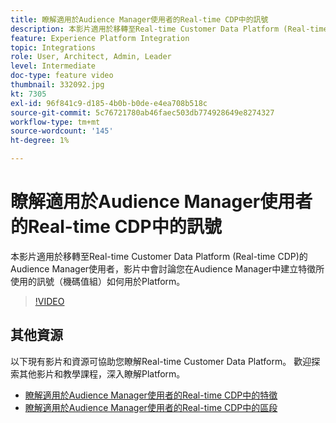 ```yaml
---
title: 瞭解適用於Audience Manager使用者的Real-time CDP中的訊號
description: 本影片適用於移轉至Real-time Customer Data Platform (Real-time CDP)的Audience Manager使用者，影片中會討論您在Audience Manager中建立特徵所使用的訊號（機碼值組）如何用於Platform。
feature: Experience Platform Integration
topic: Integrations
role: User, Architect, Admin, Leader
level: Intermediate
doc-type: feature video
thumbnail: 332092.jpg
kt: 7305
exl-id: 96f841c9-d185-4b0b-b0de-e4ea708b518c
source-git-commit: 5c76721780ab46faec503db774928649e8274327
workflow-type: tm+mt
source-wordcount: '145'
ht-degree: 1%

---
```


# 瞭解適用於Audience Manager使用者的Real-time CDP中的訊號

本影片適用於移轉至Real-time Customer Data Platform (Real-time CDP)的Audience Manager使用者，影片中會討論您在Audience Manager中建立特徵所使用的訊號（機碼值組）如何用於Platform。

>[!VIDEO](https://video.tv.adobe.com/v/332092/?quality=12&learn=on)

## 其他資源

以下現有影片和資源可協助您瞭解Real-time Customer Data Platform。 歡迎探索其他影片和教學課程，深入瞭解Platform。

* [瞭解適用於Audience Manager使用者的Real-time CDP中的特徵](https://experienceleague.adobe.com/docs/audience-manager-learn/tutorials/other-integrations/integrating-with-rtcdp/rtcdp-traits-for-aam-users.html?lang=zh-Hant#other-integrations)
* [瞭解適用於Audience Manager使用者的Real-time CDP中的區段](https://experienceleague.adobe.com/docs/audience-manager-learn/tutorials/other-integrations/integrating-with-rtcdp/rtcdp-segments-for-aam-users.html?lang=zh-Hant#other-integrations)
